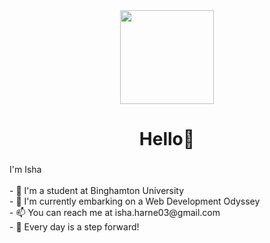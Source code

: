 <div align="center">
  <img height="150" src="https://miro.medium.com/v2/resize:fit:700/1*krJsZsRUsIz3kCEW8VaC0A.gif"  />
</div>

###

<h1 align="center">Hello👋</h1>

###

<p align="left">I'm Isha<br><br>- 🔭 I'm a student at Binghamton University<br>- 🌱 I'm currently embarking on a Web Development Odyssey<br>- 📫 You can reach me at isha.harne03@gmail.com<br>- 🌈 Every day is a step forward!</p>

###
